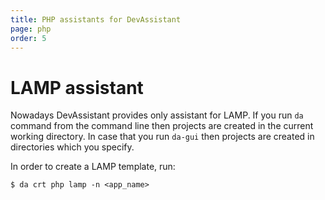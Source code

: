 ```yaml
---
title: PHP assistants for DevAssistant
page: php
order: 5
---
```


# LAMP assistant

Nowadays DevAssistant provides only assistant for LAMP. If you run `da` command from the command line then projects are created in the current working directory.
In case that you run `da-gui` then projects are created in directories which you specify.

In order to create a LAMP template, run:

```
$ da crt php lamp -n <app_name>
```

